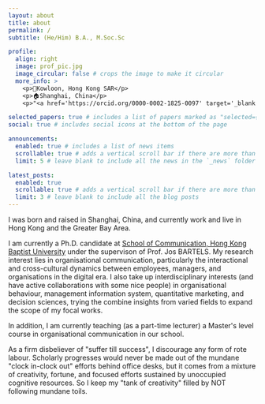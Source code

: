 ```yaml
---
layout: about
title: about
permalink: /
subtitle: (He/Him) B.A., M.Soc.Sc

profile:
  align: right
  image: prof_pic.jpg
  image_circular: false # crops the image to make it circular
  more_info: >
    <p>🏫Kowloon, Hong Kong SAR</p>
    <p>🏠Shanghai, China</p>
    <p>"<a href='https://orcid.org/0000-0002-1825-0097' target='_blank' rel='noopener noreferrer' style='text-decoration:none; color:inherit;'><img src='https://orcid.org/assets/vectors/orcid.logo.icon.svg' alt='ORCID iD' width='20' height='20' style='vertical-align:middle; margin-right:4px;'> ORCID</a>"</p>

selected_papers: true # includes a list of papers marked as "selected={true}"
social: true # includes social icons at the bottom of the page

announcements:
  enabled: true # includes a list of news items
  scrollable: true # adds a vertical scroll bar if there are more than 3 news items
  limit: 5 # leave blank to include all the news in the `_news` folder

latest_posts:
  enabled: true
  scrollable: true # adds a vertical scroll bar if there are more than 3 new posts items
  limit: 3 # leave blank to include all the blog posts
---
```


I was born and raised in Shanghai, China, and currently work and live in Hong Kong and the Greater Bay Area.

I am currently a Ph.D. candidate at [School of Communication, Hong Kong Baptist University](https://www.comm.hkbu.edu.hk/comd-www/english/front/index.htm) under the supervison of Prof. Jos BARTELS. My research interest lies in organisational communication, particularly the interactional and cross-cultural dynamics between employees, managers, and organisations in the digital era. I also take up interdisciplinary interests (and have active collaborations with some nice people) in organisational behaviour, management information system, quantitative marketing, and decision sciences, trying the combine insights from varied fields to expand the scope of my focal works.

In addition, I am currently teaching (as a part-time lecturer) a Master's level course in organisational communication in our school.

As a firm disbeliever of "suffer till success", I discourage any form of rote labour. Scholarly progresses would never be made out of the mundane "clock in-clock out" efforts behind office desks, but it comes from a mixture of creativity, fortune, and focused efforts sustained by unoccupied cognitive resources. So I keep my "tank of creativity" filled by NOT following mundane toils.
